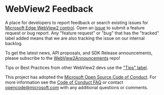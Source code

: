 # WebView2 Feedback

A place for developers to report feedback or search existing issues for [Microsoft Edge WebView2 control](https://aka.ms/webview). Open an [issue](https://github.com/MicrosoftEdge/WebViewFeedback/issues/new) to submit a feature request or bug report. Any "feature request" or "bug" that has the "tracked" label added means that we are also tracking the issue on our internal backlog.

To get the latest news, API proposals, and SDK Release announcements, please subscribe to the [WebView2Announcements](https://github.com/MicrosoftEdge/WebView2Announcements) repo!

Tips or Best Practices from other WebView2 devs use the ["Tips" label](https://github.com/MicrosoftEdge/WebView2Feedback/labels/Tip%21).

This project has adopted the [Microsoft Open Source Code of Conduct](https://opensource.microsoft.com/codeofconduct/). For more information see the [Code of Conduct FAQ](https://opensource.microsoft.com/codeofconduct/faq/) or contact [opencode@microsoft.com](mailto:opencode@microsoft.com) with any additional questions or comments.
